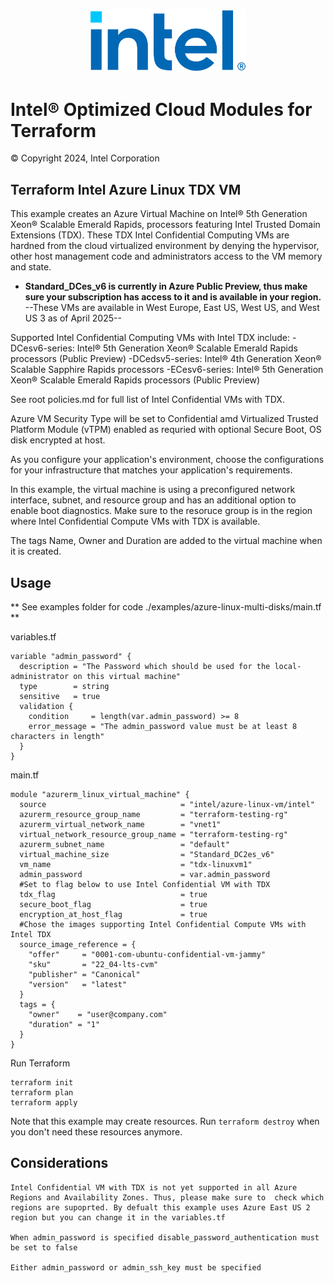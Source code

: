 
<p align="center">
   <img src="https://github.com/intel/terraform-intel-azure-linux-vm/blob/main/images/logo-classicblue-800px.png?raw=true" alt="Intel Logo" width="250"/>
</p>

# Intel® Optimized Cloud Modules for Terraform

© Copyright 2024, Intel Corporation

## Terraform Intel Azure Linux TDX VM
This example creates an Azure Virtual Machine on Intel® 5th Generation Xeon® Scalable Emerald Rapids, processors featuring Intel Trusted Domain Extensions (TDX). These TDX Intel Confidential Computing VMs are hardned from the cloud virtualized environment by denying the hypervisor, other host management code and administrators access to the VM memory and state. 

- **Standard_DCes_v6 is currently in Azure Public Preview, thus make sure your subscription has access to it and is available in your region.**
--These VMs are available in West Europe, East US, West US, and West US 3 as of April 2025--

Supported Intel Confidential Computing VMs with Intel TDX include:
-DCesv6-series: Intel® 5th Generation Xeon® Scalable Emerald Rapids processors (Public Preview)
-DCedsv5-series: Intel® 4th Generation Xeon® Scalable Sapphire Rapids processors
-ECesv6-series: Intel® 5th Generation Xeon® Scalable Emerald Rapids processors (Public Preview)

See root policies.md for full list of Intel Confidential VMs with TDX.

Azure VM Security Type will be set to Confidential amd Virtualized Trusted Platform Module (vTPM) enabled as requried with optional Secure Boot, OS disk encrypted at host.

As you configure your application's environment, choose the configurations for your infrastructure that matches your application's requirements. 

In this example, the virtual machine is using a preconfigured network interface, subnet, and resource group and has an additional option to enable boot diagnostics. Make sure to the resoruce group is in the region where Intel Confidential Compute VMs with TDX is available. 

The tags Name, Owner and Duration are added to the virtual machine when it is created.




## Usage

** See examples folder for code ./examples/azure-linux-multi-disks/main.tf **

variables.tf
```hcl
variable "admin_password" {
  description = "The Password which should be used for the local-administrator on this virtual machine"
  type        = string
  sensitive   = true
  validation {
    condition     = length(var.admin_password) >= 8
    error_message = "The admin_password value must be at least 8 characters in length"
  }
}
```

main.tf
```hcl
module "azurerm_linux_virtual_machine" {
  source                              = "intel/azure-linux-vm/intel"
  azurerm_resource_group_name         = "terraform-testing-rg"
  azurerm_virtual_network_name        = "vnet1"
  virtual_network_resource_group_name = "terraform-testing-rg"
  azurerm_subnet_name                 = "default"
  virtual_machine_size                = "Standard_DC2es_v6"
  vm_name                             = "tdx-linuxvm1"
  admin_password                      = var.admin_password
  #Set to flag below to use Intel Confidential VM with TDX
  tdx_flag                            = true
  secure_boot_flag                    = true
  encryption_at_host_flag             = true
  #Chose the images supporting Intel Confidential Compute VMs with Intel TDX
  source_image_reference = {
    "offer"     = "0001-com-ubuntu-confidential-vm-jammy"
    "sku"       = "22_04-lts-cvm"
    "publisher" = "Canonical"
    "version"   = "latest"
  }
  tags = {
    "owner"    = "user@company.com"
    "duration" = "1"
  }
} 
```

Run Terraform

```hcl
terraform init  
terraform plan
terraform apply

```

Note that this example may create resources. Run `terraform destroy` when you don't need these resources anymore.

## Considerations  

```hcl
Intel Confidential VM with TDX is not yet supported in all Azure Regions and Availability Zones. Thus, please make sure to  check which regions are supoprted. By defualt this example uses Azure East US 2 region but you can change it in the variables.tf

When admin_password is specified disable_password_authentication must be set to false

Either admin_password or admin_ssh_key must be specified


```